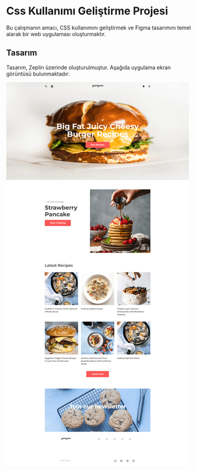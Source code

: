# Css Kullanımı Geliştirme Projesi

Bu çalışmanın amacı, CSS kullanımını geliştirmek ve Figma tasarımını temel alarak bir web uygulaması oluşturmaktır.

## Tasarım

Tasarım, Zeplin üzerinde oluşturulmuştur. Aşağıda uygulama ekran görüntüsü bulunmaktadır:

![Uygulama Ekran Görüntüsü](./assets/img/CssWork06.png)